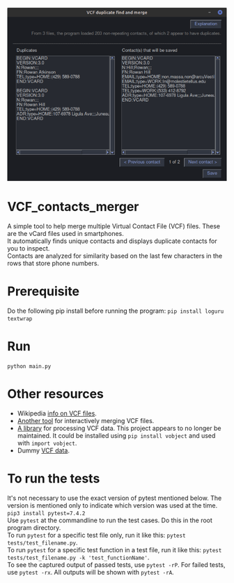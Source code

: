 ![Alt text](gallery/GUI1.png?raw=true "The VCF duplicate examiner GUI")  
  
# VCF_contacts_merger
A simple tool to help merge multiple Virtual Contact File (VCF) files. These are the vCard files used in smartphones.  
It automatically finds unique contacts and displays duplicate contacts for you to inspect.  
Contacts are analyzed for similarity based on the last few characters in the rows that store phone numbers.
  
# Prerequisite  
Do the following pip install before running the program:
`pip install loguru textwrap`
  
# Run
`python main.py`
  
# Other resources
* Wikipedia [info on VCF files](https://en.wikipedia.org/wiki/VCard).
* [Another tool](https://pypi.org/project/vcardtools/) for interactively merging VCF files.
* [A library](https://eventable.github.io/vobject/) for processing VCF data. This project appears to no longer be maintained. It could be installed using `pip install vobject` and used with `import vobject`.
* Dummy [VCF data](https://gist.github.com/kaltekar/2919260).

# To run the tests  
It's not necessary to use the exact version of pytest mentioned below. The version is mentioned only to indicate which version was used at the time.  
`pip3 install pytest=7.4.2`    
Use `pytest` at the commandline to run the test cases. Do this in the root program directory.  
To run `pytest` for a specific test file only, run it like this: `pytest tests/test_filename.py`.  
To run `pytest` for a specific test function in a test file, run it like this: `pytest tests/test_filename.py -k 'test_functionName'`.  
To see the captured output of passed tests, use `pytest -rP`. For failed tests, use `pytest -rx`. All outputs will be shown with `pytest -rA`.  

